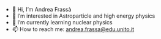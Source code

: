 - 👋 Hi, I’m Andrea Frassà
- 👀 I’m interested in Astroparticle and high energy physics
- 🌱 I’m currently learning nuclear physics
- 📫 How to reach me: andrea.frassa@edu.unito.it 

<!---
frassix/frassix is a ✨ special ✨ repository because its `README.md` (this file) appears on your GitHub profile.
You can click the Preview link to take a look at your changes.
--->
